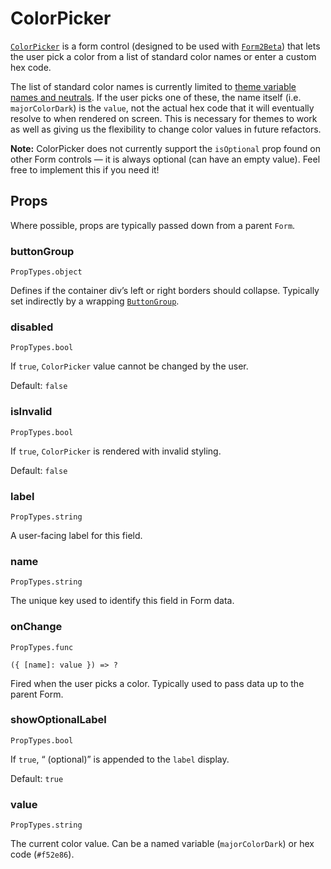 # ColorPicker

[`ColorPicker`](/src/components/Form2Beta/ColorPicker/index.js) is a form control (designed to be used with [`Form2Beta`](/docs/components/Form.md)) that lets the user pick a color from a list of standard color names or enter a custom hex code.

The list of standard color names is currently limited to [theme variable names and neutrals](/src/utils/colorNames.js). If the user picks one of these, the name itself (i.e. `majorColorDark`) is the `value`, not the actual hex code that it will eventually resolve to when rendered on screen. This is necessary for themes to work as well as giving us the flexibility to change color values in future refactors.

**Note:** ColorPicker does not currently support the `isOptional` prop found on other Form controls — it is always optional (can have an empty value). Feel free to implement this if you need it!

## Props

Where possible, props are typically passed down from a parent `Form`.

### buttonGroup
```
PropTypes.object
```
Defines if the container div’s left or right borders should collapse. Typically set indirectly by a wrapping [`ButtonGroup`](/docs/components/ButtonGroup.md).

### disabled
```
PropTypes.bool
```
If `true`, `ColorPicker` value cannot be changed by the user.

Default: `false`

### isInvalid
```
PropTypes.bool
```
If `true`, `ColorPicker` is rendered with invalid styling.

Default: `false`

### label
```
PropTypes.string
```
A user-facing label for this field.

### name
```
PropTypes.string
```
The unique key used to identify this field in Form data.

### onChange
```
PropTypes.func
```
`({ [name]: value }) => ?`

Fired when the user picks a color. Typically used to pass data up to the parent Form.

### showOptionalLabel
```
PropTypes.bool
```
If `true`, “ (optional)” is appended to the `label` display.

Default: `true`

### value
```
PropTypes.string
```
The current color value. Can be a named variable (`majorColorDark`) or hex code (`#f52e86`).
